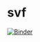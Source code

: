 # svf
[![Binder](https://mybinder.org/badge_logo.svg)](https://mybinder.org/v2/gh/thorerismann/svf/HEAD)
